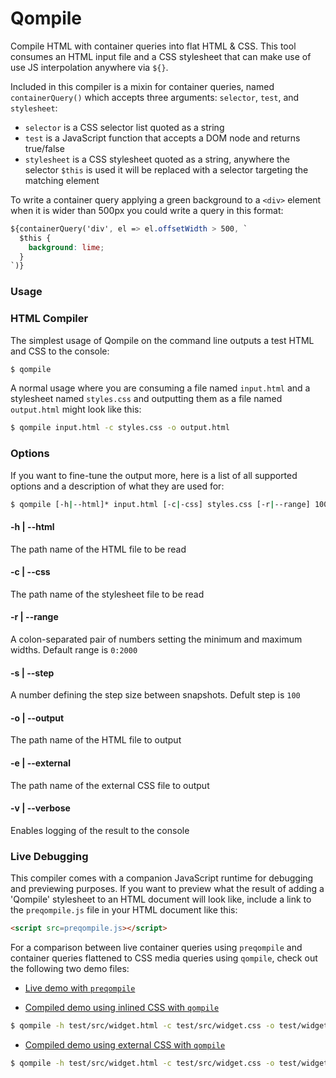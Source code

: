 # Qompile

Compile HTML with container queries into flat HTML & CSS. This tool consumes an HTML input file and a CSS stylesheet that can make use of use JS interpolation anywhere via `${}`.

Included in this compiler is a mixin for container queries, named `containerQuery()` which accepts three arguments: `selector`, `test`, and `stylesheet`:

- `selector` is a CSS selector list quoted as a string
- `test` is a JavaScript function that accepts a DOM node and returns true/false
- `stylesheet` is a CSS stylesheet quoted as a string, anywhere the selector `$this` is used it will be replaced with a selector targeting the matching element

To write a container query applying a green background to a `<div>` element when it is wider than 500px you could write a query in this format:

```css
${containerQuery('div', el => el.offsetWidth > 500, `
  $this {
    background: lime;
  }
`)}
```

### Usage

### HTML Compiler

The simplest usage of Qompile on the command line outputs a test HTML and CSS to the console:

```bash
$ qompile
```

A normal usage where you are consuming a file named `input.html` and a stylesheet named `styles.css` and outputting them as a file named `output.html` might look like this:

```bash
$ qompile input.html -c styles.css -o output.html
```

### Options

If you want to fine-tune the output more, here is a list of all supported options and a description of what they are used for:

```bash
$ qompile [-h|--html]* input.html [-c|-css] styles.css [-r|--range] 100:2000 [-s|--step] 100 [-o|--output] output.html [-e|--external] external.css [-v|--verbose]
```

#### -h | --html

The path name of the HTML file to be read

#### -c | --css

The path name of the stylesheet file to be read

#### -r | --range

A colon-separated pair of numbers setting the minimum and maximum widths. Default range is `0:2000`

#### -s | --step

A number defining the step size between snapshots. Defult step is `100`

#### -o | --output

The path name of the HTML file to output

#### -e | --external

The path name of the external CSS file to output

#### -v | --verbose

Enables logging of the result to the console

### Live Debugging

This compiler comes with a companion JavaScript runtime for debugging and previewing purposes. If you want to preview what the result of adding a 'Qompile' stylesheet to an HTML document will look like, include a link to the `preqompile.js` file in your HTML document like this:

```html
<script src=preqompile.js></script>
```

For a comparison between live container queries using `preqompile` and container queries flattened to CSS media queries using `qompile`, check out the following two demo files:

- [Live demo with `preqompile`](https://tomhodgins.github.io/qompile/test/widget-live.html)

- [Compiled demo using inlined CSS with `qompile`](https://tomhodgins.github.io/qompile/test/widget-inline.html)

```bash
$ qompile -h test/src/widget.html -c test/src/widget.css -o test/widget-flattened.html
```

- [Compiled demo using external CSS with `qompile`](https://tomhodgins.github.io/qompile/test/widget-external.html)

```bash
$ qompile -h test/src/widget.html -c test/src/widget.css -o test/widget-external.html -e test/external.css
```